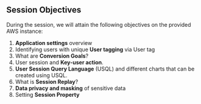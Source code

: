 ## Session Objectives
During the session, we will attain the following objectives on the provided AWS instance:
1. **Application settings** overview
1. Identifying users with unique **User tagging** via User tag
1. What are **Conversion Goals**?
1. User session and **Key-user action**.
1. **User Session Query Language** (USQL) and different charts that can be created using USQL.
1. What is **Session Replay**?
1. **Data privacy and masking** of sensitive data
1. Setting **Session Property**

<!-- ------------------------ -->
